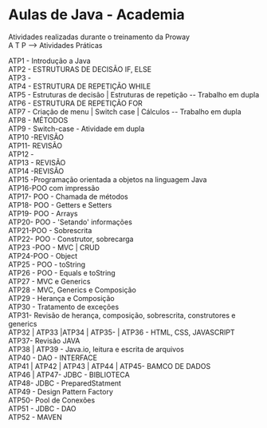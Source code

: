 # Aulas de Java - Academia

Atividades realizadas durante o treinamento da Proway<br>
A T P --> Atividades Práticas

ATP1 - Introdução a Java <br>
ATP2 - ESTRUTURAS DE DECISÃO IF, ELSE <br>
ATP3 -<br>
ATP4 - ESTRUTURA DE REPETIÇÃO WHILE <br>
ATP5 - Estruturas de decisão | Estruturas de repetição -- Trabalho em dupla <br>
ATP6 - ESTRUTURA DE REPETIÇÃO FOR<br>
ATP7 - Criação de menu | Switch case | Cálculos -- Trabalho em dupla <br>
ATP8 - MÉTODOS <br>
ATP9 - Switch-case - Atividade em dupla<br>
ATP10 -REVISÃO <br>
ATP11- REVISÃO <br>
ATP12 -<br>
ATP13 - REVISÃO <br>
ATP14 -REVISÃO <br>
ATP15 -Programação orientada a objetos na linguagem Java <br>
ATP16-POO com impressão <br>
ATP17- POO - Chamada de métodos <br>
ATP18- POO - Getters e Setters<br>
ATP19- POO - Arrays <br>
ATP20- POO - 'Setando' informações<br>
ATP21-POO - Sobrescrita<br>
ATP22- POO - Construtor, sobrecarga<br>
ATP23 -POO - MVC | CRUD <br>
ATP24-POO - Object <br>
ATP25 - POO - toString<br>
ATP26 - POO - Equals e toString<br>
ATP27 - 	MVC e Generics<br>
ATP28 - MVC, Generics e Composição<br>
ATP29 - Herança e Composição<br>
ATP30 - Tratamento de exceções <br>
ATP31- Revisão de herança, composição, sobrescrita, construtores e generics<br>
ATP32 | ATP33 |ATP34 | ATP35- | ATP36 - HTML, CSS, JAVASCRIPT<br>
ATP37- Revisão JAVA <br>
ATP38 | ATP39 - Java.io, leitura e escrita de arquivos<br>
ATP40 - DAO - INTERFACE <br>
ATP41 | ATP42 | ATP43 | ATP44 | ATP45- BAMCO DE DADOS <br>
ATP46 | ATP47- JDBC - BIBLIOTECA<br>
ATP48- JDBC - PreparedStatment<br>
ATP49 - Design Pattern Factory<br>
ATP50- Pool de Conexões<br>
ATP51 - JDBC - DAO<br>
ATP52 - MAVEN <br>
